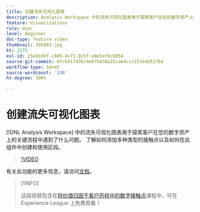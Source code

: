 ```yaml
---
title: 创建流失可视化图表
description: Analysis Workspace 中的流失可视化图表用于探索客户在您的数字资产上的关键流程中遇到了什么问题。 了解如何添加多种类型的接触点以及如何在此组件中创建和使用区段。
feature: Visualizations
role: User
level: Beginner
doc-type: feature video
thumbnail: 345883.jpg
kt: 2275
exl-id: 25e6b3bf-c809-4c71-8c5f-e0e5ef6c0054
source-git-commit: 8fc641743bc9e07b838a22ca64ccc15344d52764
workflow-type: tm+mt
source-wordcount: '136'
ht-degree: 100%

---
```


# 创建流失可视化图表

[!DNL Analysis Workspace] 中的流失可视化图表用于探索客户在您的数字资产上的关键流程中遇到了什么问题。 了解如何添加多种类型的接触点以及如何在此组件中创建和使用区段。

>[!VIDEO](https://video.tv.adobe.com/v/345883/?quality=12&learn=on)

有关此功能的更多信息，请访问[文档](https://experienceleague.adobe.com/docs/analytics/analyze/analysis-workspace/visualizations/fallout/fallout-flow.html?lang=zh-Hans)。

>[!INFO]
>
> 这段视频包含在[将价值归因于客户历程中的数字接触点](https://experienceleague.adobe.com/?recommended=Analytics-U-1-2020.2)课程中，可在 Experience League 上免费观看！
